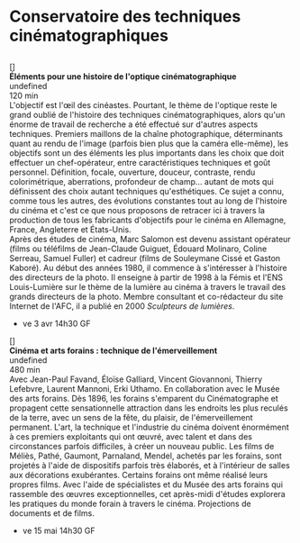 # Conservatoire des techniques cinématographiques

## 

[]  
**Éléments pour une histoire de l'optique cinématographique**  
undefined  
120 min  
L'objectif est l'œil des cinéastes. Pourtant, le thème de l'optique reste le grand oublié de l'histoire des techniques cinématographiques, alors qu'un énorme de travail de recherche a été effectué sur d'autres aspects techniques. Premiers maillons de la chaîne photographique, déterminants quant au rendu de l'image (parfois bien plus que la caméra elle-même), les objectifs sont un des éléments les plus importants dans les choix que doit effectuer un chef-opérateur, entre caractéristiques techniques et goût personnel. Définition, focale, ouverture, douceur, contraste, rendu colorimétrique, aberrations, profondeur de champ... autant de mots qui définissent des choix autant techniques qu'esthétiques. Ce sujet a connu, comme tous les autres, des évolutions constantes tout au long de l'histoire du cinéma et c'est ce que nous proposons de retracer ici à travers la production de tous les fabricants d'objectifs pour le cinéma en Allemagne, France, Angleterre et États-Unis.  
Après des études de cinéma, Marc Salomon est devenu assistant opérateur (films ou téléfilms de Jean-Claude Guiguet, Édouard Molinaro, Coline Serreau, Samuel Fuller) et cadreur (films de Souleymane Cissé et Gaston Kaboré). Au début des années 1980, il commence à s'intéresser à l'histoire des directeurs de la photo. Il enseigne à partir de 1998 à la Fémis et l'ENS Louis-Lumière sur le thème de la lumière au cinéma à travers le travail des grands directeurs de la photo. Membre consultant et co-rédacteur du site Internet de l'AFC, il a publié en 2000 _Sculpteurs de lumières_.

- ve 3 avr 14h30 GF

[]  
**Cinéma et arts forains : technique de l'émerveillement**  
undefined  
480 min  
Avec Jean-Paul Favand, Éloïse Galliard, Vincent Giovannoni, Thierry Lefebvre, Laurent Mannoni, Erki Uthamo. En collaboration avec le Musée des arts forains. Dès 1896, les forains s'emparent du Cinématographe et propagent cette sensationnelle attraction dans les endroits les plus reculés de la terre, avec un sens de la fête, du plaisir, de l'émerveillement permanent. L'art, la technique et l'industrie du cinéma doivent énormément à ces premiers exploitants qui ont œuvré, avec talent et dans des circonstances parfois difficiles, à créer un nouveau public. Les films de Méliès, Pathé, Gaumont, Parnaland, Mendel, achetés par les forains, sont projetés à l'aide de dispositifs parfois très élaborés, et à l'intérieur de salles aux décorations exubérantes. Certains forains ont même réalisé leurs propres films. Avec l'aide de spécialistes et du Musée des arts forains qui rassemble des œuvres exceptionnelles, cet après-midi d'études explorera les pratiques du monde forain à travers le cinéma. Projections de documents et de films.

- ve 15 mai 14h30 GF

